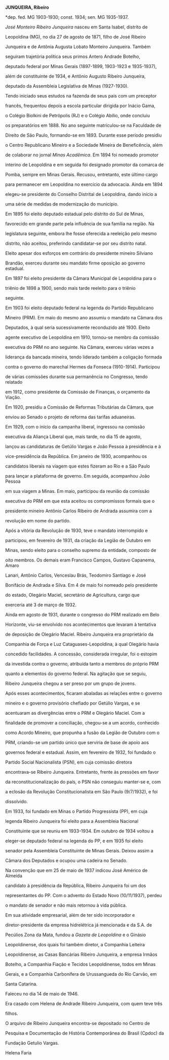 **JUNQUEIRA, Ribeiro**



\*dep. fed. MG 1903-1930; const. 1934; sen. MG 1935-1937.



*José Monteiro Ribeiro Junqueira* nasceu em Santa Isabel, distrito de

Leopoldina (MG), no dia 27 de agosto de 1871, filho de José Ribeiro

Junqueira e de Antônia Augusta Lobato Monteiro Junqueira. Também

seguiram trajetória política seus primos Antero Andrade Botelho,

deputado federal por Minas Gerais (1897-1899, 1903-1923 e 1935-1937),

além de constituinte de 1934, e Antônio Augusto Ribeiro Junqueira,

deputado da Assembleia Legislativa de Minas (1927-1930).



Tendo iniciado seus estudos na fazenda de seus pais com um preceptor

francês, frequentou depois a escola particular dirigida por Inácio Gama,

o Colégio Biolkini de Petrópolis (RJ) e o Colégio Abílio, onde concluiu

os preparatórios em 1888. No ano seguinte matriculou-se na Faculdade de

Direito de São Paulo, formando-se em 1893. Durante esse período presidiu

o Centro Republicano Mineiro e a Sociedade Mineira de Beneficência, além

de colaborar no jornal *Minas Acadêmica*. Em 1894 foi nomeado promotor

interino de Leopoldina e em seguida foi designado promotor da comarca de

Pomba, sempre em Minas Gerais. Recusou, entretanto, este último cargo

para permanecer em Leopoldina no exercício da advocacia. Ainda em 1894

elegeu-se presidente do Conselho Distrital de Leopoldina, dando início a

uma série de medidas de modernização do município.



Em 1895 foi eleito deputado estadual pelo distrito do Sul de Minas,

favorecido em grande parte pela influência de sua família na região. Na

legislatura seguinte, embora lhe fosse oferecida a reeleição pelo mesmo

distrito, não aceitou, preferindo candidatar-se por seu distrito natal.

Eleito apesar dos esforços em contrário do presidente mineiro Silviano

Brandão, exerceu durante seu mandato firme oposição ao governo estadual.

Em 1897 foi eleito presidente da Câmara Municipal de Leopoldina para o

triênio de 1898 a 1900, sendo mais tarde reeleito para o triênio

seguinte.



Em 1903 foi eleito deputado federal na legenda do Partido Republicano

Mineiro (PRM). Em maio do mesmo ano assumiu o mandato na Câmara dos

Deputados, à qual seria sucessivamente reconduzido até 1930. Eleito

agente executivo de Leopoldina em 1910, tornou-se membro da comissão

executiva do PRM no ano seguinte. Na Câmara, exerceu várias vezes a

liderança da bancada mineira, tendo liderado também a coligação formada

contra o governo do marechal Hermes da Fonseca (1910-1914). Participou

de várias comissões durante sua permanência no Congresso, tendo relatado

em 1912, como presidente da Comissão de Finanças, o orçamento da Viação.

Em 1920, presidiu a Comissão de Reformas Tributárias da Câmara, que

enviou ao Senado o projeto de reforma das tarifas aduaneiras.



Em 1929, com o início da campanha liberal, ingressou na comissão

executiva da Aliança Liberal que, mais tarde, no dia 15 de agosto,

lançou as candidaturas de Getúlio Vargas e João Pessoa à presidência e à

vice-presidência da República. Em janeiro de 1930, acompanhou os

candidatos liberais na viagem que estes fizeram ao Rio e a São Paulo

para lançar a plataforma de governo. Em seguida, acompanhou João Pessoa

em sua viagem a Minas. Em maio, participou da reunião da comissão

executiva do PRM em que esta aceitou os compromissos formais que o

presidente mineiro Antônio Carlos Ribeiro de Andrada assumira com a

revolução em nome do partido.



Após a vitória da Revolução de 1930, teve o mandato interrompido e

participou, em fevereiro de 1931, da criação da Legião de Outubro em

Minas, sendo eleito para o conselho supremo da entidade, composto de

oito membros. Os demais eram Francisco Campos, Gustavo Capanema, Amaro

Lanari, Antônio Carlos, Venceslau Brás, Teodomiro Santiago e José

Bonifácio de Andrada e Silva. Em 4 de maio foi nomeado pelo presidente

do estado, Olegário Maciel, secretário de Agricultura, cargo que

exerceria até 3 de março de 1932.



Ainda em agosto de 1931, durante o congresso do PRM realizado em Belo

Horizonte, viu-se envolvido nos acontecimentos que levaram à tentativa

de deposição de Olegário Maciel. Ribeiro Junqueira era proprietário da

Companhia de Força e Luz Cataguases-Leopoldina, à qual Olegário havia

concedido facilidades. A concessão, considerada irregular, foi o estopim

da investida contra o governo, atribuída tanto a membros do próprio PRM

quanto a elementos do governo federal. Na agitação que se seguiu,

Ribeiro Junqueira chegou a ser preso por um grupo de jovens.



Após esses acontecimentos, ficaram abaladas as relações entre o governo

mineiro e o governo provisório chefiado por Getúlio Vargas, e se

acentuaram as divergências entre o PRM e Olegário Maciel. Com a

finalidade de promover a conciliação, chegou-se a um acordo, conhecido

como Acordo Mineiro, que propunha a fusão da Legião de Outubro com o

PRM, criando-se um partido único que serviria de base de apoio aos

governos federal e estadual. Assim, em fevereiro de 1932, foi fundado o

Partido Social Nacionalista (PSN), em cuja comissão diretora

encontrava-se Ribeiro Junqueira. Entretanto, frente às pressões em favor

da reconstitucionalização do país, o PSN não conseguiu manter-se e, com

a eclosão da Revolução Constitucionalista em São Paulo (9/7/1932), e foi

dissolvido.



Em 1933, foi fundado em Minas o Partido Progressista (PP), em cuja

legenda Ribeiro Junqueira foi eleito para a Assembleia Nacional

Constituinte que se reuniu em 1933-1934. Em outubro de 1934 voltou a

eleger-se deputado federal na legenda do PP, e em 1935 foi eleito

senador pela Assembleia Constituinte de Minas Gerais. Deixou assim a

Câmara dos Deputados e ocupou uma cadeira no Senado.



Na convenção que em 25 de maio de 1937 indicou José Américo de Almeida

candidato à presidência da República, Ribeiro Junqueira foi um dos

representantes do PP. Com o advento do Estado Novo (10/11/1937), perdeu

o mandato de senador e não mais retornou à vida pública.



Em sua atividade empresarial, além de ter sido incorporador e

diretor-presidente da empresa hidrelétrica já mencionada e da S.A. de

Pecúlios Zona da Mata, fundou a *Gazeta de Leopoldina* e o Ginásio

Leopoldinense, dos quais foi também diretor, a Companhia Leiteira

Leopoldinense, as Casas Bancárias Ribeiro Junqueira, a empresa Irmãos

Botelho, a Companhia Fiação e Tecidos Leopoldinense, todos em Minas

Gerais, e a Companhia Carbonífera de Urussangueda do Rio Carvão, em

Santa Catarina.



Faleceu no dia 14 de maio de 1946.



Era casado com Helena de Andrade Ribeiro Junqueira, com quem teve três

filhos.



O arquivo de Ribeiro Junqueira encontra-se depositado no Centro de

Pesquisa e Documentação de História Contemporânea do Brasil (Cpdoc) da

Fundação Getulio Vargas.



Helena Faria



